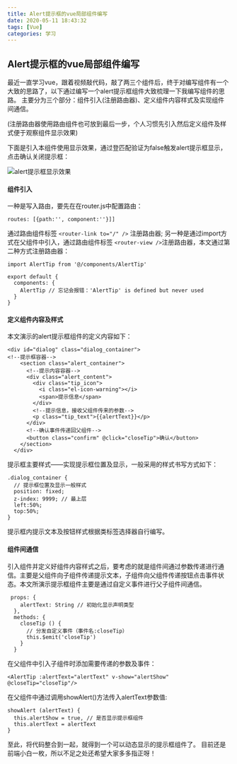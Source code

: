 ```yaml
---
title: Alert提示框的vue局部组件编写
date: 2020-05-11 18:43:32
tags: [Vue]
categories: 学习
---
```

## Alert提示框的vue局部组件编写

最近一直学习vue，跟着视频敲代码，敲了两三个组件后，终于对编写组件有一个大致的思路了，以下通过编写一个alert提示框组件大致梳理一下我编写组件的思路。
主要分为三个部分：组件引入(注册路由器)、定义组件内容样式及实现组件间通信。

(注册路由器使用路由组件也可放到最后一步，个人习惯先引入然后定义组件及样式便于观察组件显示效果)

下面是引入本组件使用显示效果，通过登匹配验证为false触发alert提示框显示，点击确认关闭提示框：
<!--more-->

![alert提示框显示效果](alert.jpg "alert提示框显示效果")

#### 组件引入
一种是写入路由，要先在在router.js中配置路由：
```
routes: [{path:'', component:''}]]
```
通过路由组件标签
```<router-link to="/" />```
注册路由器;
另一种是通过import方式在父组件中引入，通过路由组件标签
```<router-view />```注册路由器，本文通过第二种方式注册路由器：


```
import AlertTip from '@/components/AlertTip'

export default {
  components: {
    AlertTip // 忘记会报错：'AlertTip' is defined but never used 
  }
}
```

#### 定义组件内容及样式
本文演示的alert提示框组件的定义内容如下：

```
<div id="dialog" class="dialog_container">
<!--提示框容器-->
    <section class="alert_container">
      <!--提示内容容器-->
      <div class="alert_content">
        <div class="tip_icon">
          <i class="el-icon-warning"></i>
          <span>提示信息</span>
        </div>
        <!--提示信息，接收父组件传来的参数-->
        <p class="tip_text">{{alertText}}</p>
      </div>
      <!--确认事件传递回父组件-->
      <button class="confirm" @click="closeTip">确认</button>
    </section>
  </div>
```
提示框主要样式——实现提示框位置及显示，一般采用的样式书写方式如下：

```
.dialog_container {
  // 提示框位置及显示一般样式
  position: fixed;
  z-index: 9999; // 最上层
  left:50%;
  top:50%;
}
```
提示框内提示文本及按钮样式根据类标签选择器自行编写。

#### 组件间通信
引入组件并定义好组件内容样式之后，要考虑的就是组件间通过参数传递进行通信。主要是父组件向子组件传递提示文本，子组件向父组件传递按钮点击事件状态。本文所演示提示框组件主要是通过自定义事件进行父子组件间通信。

```
 props: {
    alertText: String // 初始化显示声明类型
  },
  methods: {
    closeTip () {
      // 分发自定义事件（事件名:closeTip）
      this.$emit('closeTip')
    }
  }
```
在父组件中引入子组件时添加需要传递的参数及事件：

```
<AlertTip :alertText="alertText" v-show="alertShow" @closeTip="closeTip"/>
```
在父组件中通过调用showAlert()方法传入alertText参数值:

```
showAlert (alertText) {
  this.alertShow = true, // 是否显示提示框组件
  this.alertText = alertText
}
```

至此，将代码整合到一起，就得到一个可以动态显示的提示框组件了。
目前还是前端小白一枚，所以不足之处还希望大家多多指正呀！
